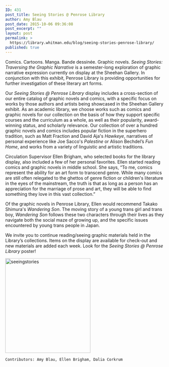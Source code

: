 ```yaml
---
ID: 431
post_title: Seeing Stories @ Penrose Library
author: Amy Blau
post_date: 2015-10-06 09:36:08
post_excerpt: ""
layout: post
permalink: >
  https://library.whitman.edu/blog/seeing-stories-penrose-library/
published: true
---
```

Comics. Cartoons. Manga. Bande dessinée. Graphic novels. <i>Seeing Stories: Traversing the Graphic Narrative </i>is a semester-long exploration of graphic narrative expression currently on display at the Sheehan Gallery. In conjunction with this exhibit, Penrose Library is providing opportunities for further investigation of these literary art forms.

Our <i>Seeing Stories @ Penrose Library </i>display includes a cross-section of our entire catalog of graphic novels and comics, with a specific focus on works by those authors and artists being showcased in the Sheehan Gallery exhibit. As an academic library, we choose works such as comics and graphic novels for our collection on the basis of how they support specific courses and the curriculum as a whole, as well as their popularity, award-winning status, and scholarly relevance. Our collection of over a hundred graphic novels and comics includes popular fiction in the superhero tradition, such as Matt Fraction and David Aja's <em>Hawkeye</em>, narratives of personal experience like Joe Sacco's <em>Palestine</em> or Alison Bechdel’s <em>Fun Home</em>, and works from a variety of linguistic and artistic traditions.

Circulation Supervisor Ellen Brigham, who selected books for the library display, also included a few of her personal favorites. Ellen started reading comics and graphic novels in middle school. She says, “To me, comics represent the ability for an art form to transcend genre. While many comics are still often relegated to the ghettos of genre fiction or children's literature in the eyes of the mainstream, the truth is that as long as a person has an appreciation for the marriage of prose and art, they will be able to find something they love in this vast collection.”

Of the graphic novels in Penrose Library, Ellen would recommend Takako Shimura's <em>Wandering Son</em>. The moving story of a young trans girl and trans boy, <em>Wandering Son</em> follows these two characters through their lives as they navigate both the social maze of growing up, and the specific issues encountered by young trans people in Japan.

We invite you to continue reading/seeing graphic materials held in the Library’s collections. Items on the display are available for check-out and new materials are added each week. Look for the <i>Seeing Stories @ Penrose Library </i>poster!

<a href="https://library.whitman.edu/blog/wp-content/uploads/sites/4/2015/10/seeingstories.png"><img class="alignnone size-medium wp-image-435" src="https://library.whitman.edu/blog/wp-content/uploads/sites/4/2015/10/seeingstories-270x300.png" alt="seeingstories" width="270" height="300" /></a>

~~~
Contributors: Amy Blau, Ellen Brigham, Dalia Corkrum